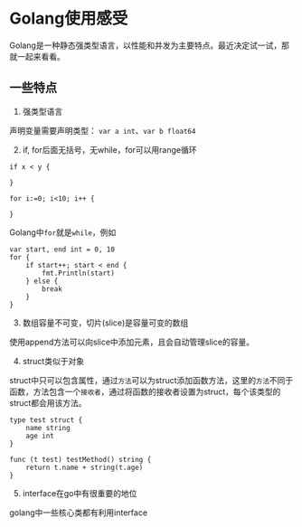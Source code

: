 # Golang使用感受

Golang是一种静态强类型语言，以性能和并发为主要特点。最近决定试一试，那就一起来看看。

## 一些特点

1. 强类型语言

声明变量需要声明类型： `var a int`、`var b float64`

2. if, for后面无括号，无while，for可以用range循环

```lang=go
if x < y {

}

for i:=0; i<10; i++ {

}
```

Golang中`for`就是`while`，例如

```lang=go
var start, end int = 0, 10
for {
    if start++; start < end {
        fmt.Println(start)
    } else {
        break
    }
}
```

3. 数组容量不可变，切片(slice)是容量可变的数组

使用append方法可以向slice中添加元素，且会自动管理slice的容量。

4. struct类似于对象

struct中只可以包含属性，通过`方法`可以为struct添加函数方法，这里的`方法`不同于函数，方法包含一个`接收者`，通过将函数的接收者设置为struct，每个该类型的struct都会用该方法。

```lang=go
type test struct {
    name string
    age int
}

func (t test) testMethod() string {
    return t.name + string(t.age)
}
```

5. interface在go中有很重要的地位

golang中一些核心类都有利用interface